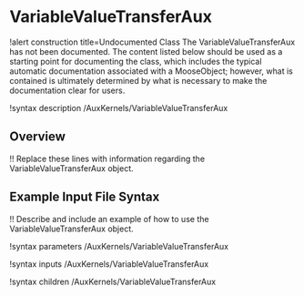 # VariableValueTransferAux

!alert construction title=Undocumented Class
The VariableValueTransferAux has not been documented. The content listed below should be used as a starting point for
documenting the class, which includes the typical automatic documentation associated with a
MooseObject; however, what is contained is ultimately determined by what is necessary to make the
documentation clear for users.

!syntax description /AuxKernels/VariableValueTransferAux

## Overview

!! Replace these lines with information regarding the VariableValueTransferAux object.

## Example Input File Syntax

!! Describe and include an example of how to use the VariableValueTransferAux object.

!syntax parameters /AuxKernels/VariableValueTransferAux

!syntax inputs /AuxKernels/VariableValueTransferAux

!syntax children /AuxKernels/VariableValueTransferAux
